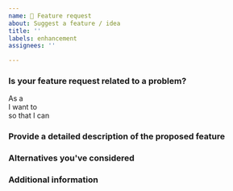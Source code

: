 ```yaml
---
name: 🚀 Feature request
about: Suggest a feature / idea
title: ''
labels: enhancement
assignees: ''

---
```


### Is your feature request related to a problem?

<!-- Please mind the double space at the end to keep the markdown linebreak intact! -->

As a <!-- please describe your role -->  
I want to <!-- please describe the goal -->  
so that I can <!-- please describe the purpose why you want to reach your goal -->

### Provide a detailed description of the proposed feature

<!--- A clear and concise description of what you want to happen. -->

### Alternatives you've considered

<!--- A clear and concise description of any alternative solutions or features you've considered. -->

### Additional information

<!--- Add any other context or screenshots about the feature request here. -->
